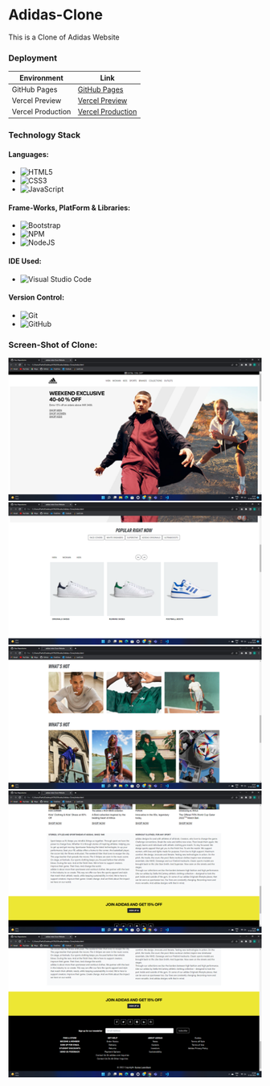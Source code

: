 # Adidas-Clone
This is a Clone of Adidas Website

### Deployment
| Environment | Link |
|-------------|------|
| GitHub Pages | [GitHub Pages](https://kumar-laxmi.github.io/Adidas-Clone/) |
| Vercel Preview | [Vercel Preview](https://adidas-clone-m0u27psc8-kumar-laxmi.vercel.app/) |
| Vercel Production | [Vercel Production](https://adidas-clone-m0u27psc8-kumar-laxmi.vercel.app/)

### Technology Stack
#### Languages:
- ![HTML5](https://img.shields.io/badge/html5-%23E34F26.svg?style=for-the-badge&logo=html5&logoColor=white)
- ![CSS3](https://img.shields.io/badge/css3-%231572B6.svg?style=for-the-badge&logo=css3&logoColor=white)
- ![JavaScript](https://img.shields.io/badge/javascript-%23323330.svg?style=for-the-badge&logo=javascript&logoColor=%23F7DF1E)

#### Frame-Works, PlatForm & Libraries:
- ![Bootstrap](https://img.shields.io/badge/bootstrap-%23563D7C.svg?style=for-the-badge&logo=bootstrap&logoColor=white)
- ![NPM](https://img.shields.io/badge/NPM-%23000000.svg?style=for-the-badge&logo=npm&logoColor=white)
- ![NodeJS](https://img.shields.io/badge/node.js-6DA55F?style=for-the-badge&logo=node.js&logoColor=white)

#### IDE Used:
- ![Visual Studio Code](https://img.shields.io/badge/Visual%20Studio%20Code-0078d7.svg?style=for-the-badge&logo=visual-studio-code&logoColor=white)

#### Version Control:
- ![Git](https://img.shields.io/badge/git-%23F05033.svg?style=for-the-badge&logo=git&logoColor=white)
- ![GitHub](https://img.shields.io/badge/github-%23121011.svg?style=for-the-badge&logo=github&logoColor=white)


### Screen-Shot of Clone:
<img src="./Screen-Shots/SS1.png" alt="Adidas Clone">
<img src="./Screen-Shots/SS2.png" alt="Adidas Clone">
<img src="./Screen-Shots/SS3.png" alt="Adidas Clone">
<img src="./Screen-Shots/SS4.png" alt="Adidas Clone">
<img src="./Screen-Shots/SS5.png" alt="Adidas Clone">
